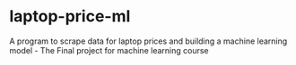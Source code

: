 # laptop-price-ml
A program to scrape data for laptop prices and building a machine learning model  - The Final project for machine learning course
